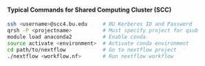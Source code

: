 #### Typical Commands for Shared Computing Cluster (SCC)

```bash
ssh <username>@scc4.bu.edu     # BU Kerberos ID and Password
qrsh -P <projectname>          # Must specify project for qsub
module load anaconda2          # Enable conda
source activate <environment>  # Activate conda environment
cd path/to/nextflow            # Go to nextflow project
./nextflow <workflow.nf>       # Run nextflow workflow
```